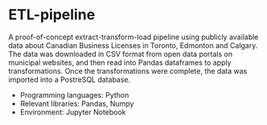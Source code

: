 # ETL-pipeline
A proof-of-concept extract-transform-load pipeline using publicly available data about Canadian Business Licenses in Toronto, Edmonton and Calgary. The data was downloaded in CSV format from open data portals on municipal websites, and then read into Pandas dataframes to apply transformations. Once the transformations were complete, the data was imported into a PostreSQL database.

- Programming languages: Python
- Relevant libraries: Pandas, Numpy
- Environment: Jupyter Notebook
